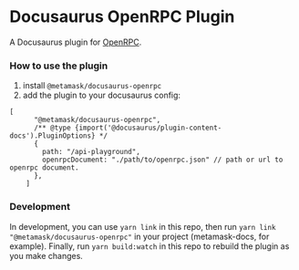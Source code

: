 # Docusaurus OpenRPC Plugin

A Docusaurus plugin for [OpenRPC](https://open-rpc.org).

### How to use the plugin

1. install `@metamask/docusaurus-openrpc`
2. add the plugin to your docusaurus config:

```
[
      "@metamask/docusaurus-openrpc",
      /** @type {import('@docusaurus/plugin-content-docs').PluginOptions} */
      {
        path: "/api-playground",
        openrpcDocument: "./path/to/openrpc.json" // path or url to openrpc document.
      },
    ]
```

### Development

In development, you can use `yarn link` in this repo, then run `yarn link "@metamask/docusaurus-openrpc"` in your project (metamask-docs, for example). Finally, run `yarn build:watch` in this repo to rebuild the plugin as you make changes.
